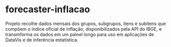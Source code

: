 # forecaster-inflacao
Projeto recolhe dados mensais dos grupos, subgrupos, itens e subitens que compõem o índice oficial de inflação, disponibilizados pela API do IBGE, e transmforma os dados em um painel longo para uso em aplicações de DataVis e de inferência estatística.
